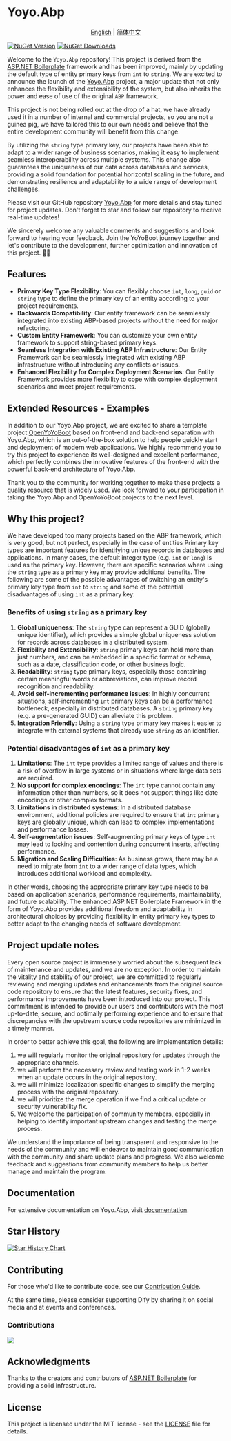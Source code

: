 # Yoyo.Abp

<p align="center">
  <a href="./README.md">English</a> |
  <a href="./README_CN.md">简体中文</a>  
</p>

[![NuGet Version](https://img.shields.io/nuget/v/Yoyo.Abp)](https://www.nuget.org/packages/Yoyo.Abp)
[![NuGet Downloads](https://img.shields.io/nuget/dt/Yoyo.Abp?style=flat-square&logo=nuget)](https://www.nuget.org/packages/Yoyo.Abp)

Welcome to the `Yoyo.Abp` repository! This project is derived from the [ASP.NET Boilerplate](https://github.com/aspnetboilerplate/aspnetboilerplate) framework and has been improved, mainly by updating the default type of entity primary keys from `int` to `string`. We are excited to announce the launch of the [Yoyo.Abp](https://github.com/YoYoBoot/Yoyo.Abp) project, a major update that not only enhances the flexibility and extensibility of the system, but also inherits the power and ease of use of the original `ABP` framework.

This project is not being rolled out at the drop of a hat, we have already used it in a number of internal and commercial projects, so you are not a guinea pig, we have tailored this to our own needs and believe that the entire development community will benefit from this change.

By utilizing the `string` type primary key, our projects have been able to adapt to a wider range of business scenarios, making it easy to implement seamless interoperability across multiple systems. This change also guarantees the uniqueness of our data across databases and services, providing a solid foundation for potential horizontal scaling in the future, and demonstrating resilience and adaptability to a wide range of development challenges.

Please visit our GitHub repository [Yoyo.Abp](https://github.com/YoYoBoot/Yoyo.Abp) for more details and stay tuned for project updates. Don't forget to star and follow our repository to receive real-time updates!

We sincerely welcome any valuable comments and suggestions and look forward to hearing your feedback.
Join the YoYoBoot journey together and let's contribute to the development, further optimization and innovation of this project. 🚀🌟

## Features

- **Primary Key Type Flexibility**: You can flexibly choose `int`, `long`, `guid` or `string` type to define the primary key of an entity according to your project requirements.
- **Backwards Compatibility**: Our entity framework can be seamlessly integrated into existing ABP-based projects without the need for major refactoring.
- **Custom Entity Framework**: You can customize your own entity framework to support string-based primary keys.
- **Seamless Integration with Existing ABP Infrastructure**: Our Entity Framework can be seamlessly integrated with existing ABP infrastructure without introducing any conflicts or issues.
- **Enhanced Flexibility for Complex Deployment Scenarios**: Our Entity Framework provides more flexibility to cope with complex deployment scenarios and meet project requirements.

## Extended Resources - Examples

In addition to our Yoyo.Abp project, we are excited to share a template project [OpenYoYoBoot](https://github.com/YoYoBoot/OpenYoYoBoot) based on front-end and back-end separation with Yoyo.Abp, which is an out-of-the-box solution to help people quickly start and deployment of modern web applications. We highly recommend you to try this project to experience its well-designed and excellent performance, which perfectly combines the innovative features of the front-end with the powerful back-end architecture of Yoyo.Abp.

Thank you to the community for working together to make these projects a quality resource that is widely used. We look forward to your participation in taking the Yoyo.Abp and OpenYoYoBoot projects to the next level.

## Why this project?

We have developed too many projects based on the ABP framework, which is very good, but not perfect, especially in the case of entities Primary key types are important features for identifying unique records in databases and applications. In many cases, the default integer type (e.g. `int` or `long`) is used as the primary key. However, there are specific scenarios where using the `string` type as a primary key may provide additional benefits. The following are some of the possible advantages of switching an entity's primary key type from `int` to `string` and some of the potential disadvantages of using `int` as a primary key:

### Benefits of using `string` as a primary key

1. **Global uniqueness**: The `string` type can represent a GUID (globally unique identifier), which provides a simple global uniqueness solution for records across databases in a distributed system.
2. **Flexibility and Extensibility**: `string` primary keys can hold more than just numbers, and can be embedded in a specific format or schema, such as a date, classification code, or other business logic.
3. **Readability**: `string` type primary keys, especially those containing certain meaningful words or abbreviations, can improve record recognition and readability.
4. **Avoid self-incrementing performance issues**: In highly concurrent situations, self-incrementing `int` primary keys can be a performance bottleneck, especially in distributed databases. A `string` primary key (e.g. a pre-generated GUID) can alleviate this problem.
5. **Integration Friendly**: Using a `string` type primary key makes it easier to integrate with external systems that already use `string` as an identifier.

### Potential disadvantages of `int` as a primary key

1. **Limitations**: The `int` type provides a limited range of values and there is a risk of overflow in large systems or in situations where large data sets are required.
2. **No support for complex encodings**: The `int` type cannot contain any information other than numbers, so it does not support things like date encodings or other complex formats.
3. **Limitations in distributed systems**: In a distributed database environment, additional policies are required to ensure that `int` primary keys are globally unique, which can lead to complex implementations and performance losses.
4. **Self-augmentation issues**: Self-augmenting primary keys of type `int` may lead to locking and contention during concurrent inserts, affecting performance.
5. **Migration and Scaling Difficulties**: As business grows, there may be a need to migrate from `int` to a wider range of data types, which introduces additional workload and complexity.

In other words, choosing the appropriate primary key type needs to be based on application scenarios, performance requirements, maintainability, and future scalability. The enhanced ASP.NET Boilerplate Framework in the form of Yoyo.Abp provides additional freedom and adaptability in architectural choices by providing flexibility in entity primary key types to better adapt to the changing needs of software development.

## Project update notes

Every open source project is immensely worried about the subsequent lack of maintenance and updates, and we are no exception. In order to maintain the vitality and stability of our project, we are committed to regularly reviewing and merging updates and enhancements from the original source code repository to ensure that the latest features, security fixes, and performance improvements have been introduced into our project. This commitment is intended to provide our users and contributors with the most up-to-date, secure, and optimally performing experience and to ensure that discrepancies with the upstream source code repositories are minimized in a timely manner.

In order to better achieve this goal, the following are implementation details:

1. we will regularly monitor the original repository for updates through the appropriate channels.
2. we will perform the necessary review and testing work in 1-2 weeks when an update occurs in the original repository.
3. we will minimize localization specific changes to simplify the merging process with the original repository.
4. we will prioritize the merge operation if we find a critical update or security vulnerability fix.
5. We welcome the participation of community members, especially in helping to identify important upstream changes and testing the merge process.

We understand the importance of being transparent and responsive to the needs of the community and will endeavor to maintain good communication with the community and share update plans and progress. We also welcome feedback and suggestions from community members to help us better manage and maintain the program.

## Documentation

For extensive documentation on Yoyo.Abp, visit [documentation](https://github.com/yoyoboot/OpenYoYoBoot).

## Star History

[![Star History Chart](https://api.star-history.com/svg?repos=yoyoboot/yoyo.abp&type=Date)](https://star-history.com/#yoyoboot/yoyo.abp&Date)

## Contributing

For those who'd like to contribute code, see our [Contribution Guide](CONTRIBUTING.md).

At the same time, please consider supporting Dify by sharing it on social media and at events and conferences.

### Contributions

<a href="https://github.com/yoyoboot/Yoyo.Abp/graphs/contributors">
  <img src="https://contrib.rocks/image?repo=yoyoboot/Yoyo.Abp" />
</a>

## Acknowledgments

Thanks to the creators and contributors of [ASP.NET Boilerplate](https://github.com/aspnetboilerplate/aspnetboilerplate) for providing a solid infrastructure.

## License

This project is licensed under the MIT license - see the [LICENSE](LICENSE.md) file for details.
